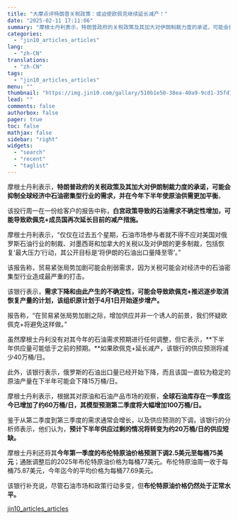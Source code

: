 ```yaml
---
title: "大摩点评特朗普关税政策：或迫使欧佩克继续延长减产！"
date: "2025-02-11 17:11:06"
summary: "摩根士丹利表示，特朗普政府的关税政策及其加大对伊朗制裁力度的承诺，可能会抑制全球经济中石油密集型行业..."
categories:
  - "jin10_articles_articles"
lang:
  - "zh-CN"
translations:
  - "zh-CN"
tags:
  - "jin10_articles_articles"
menu: ""
thumbnail: "https://img.jin10.com/gallary/510b1e50-38ea-40a9-9cd1-35fd1af29865.png/lite"
lead: ""
comments: false
authorbox: false
pager: true
toc: false
mathjax: false
sidebar: "right"
widgets:
  - "search"
  - "recent"
  - "taglist"
---
```


摩根士丹利表示，**特朗普政府的关税政策及其加大对伊朗制裁力度的承诺，可能会抑制全球经济中石油密集型行业的需求，并在今年下半年使原油供需更加平衡**。

该投行周一在一份给客户的报告中称，**白宫政策导致的石油需求不确定性增加，可能导致欧佩克+成员国再次延长目前的减产措施。**

摩根士丹利表示，“仅仅在过去五个星期，石油市场参与者就不得不应对美国对俄罗斯石油行业的制裁、对墨西哥和加拿大的关税以及对伊朗的更多制裁，包括恢复‘最大压力’行动，其公开目标是‘将伊朗的石油出口量降至零’。”

该报告称，贸易紧张局势加剧可能会削弱需求，因为关税可能会对经济中的石油密集型行业造成最严重的打击。

该银行表示，**需求下降和由此产生的不确定性，可能会导致欧佩克+推迟逐步取消恢复产量的计划，该组织原计划于4月1日开始逐步增产。**

报告称，“在贸易紧张局势加剧之际，增加供应并非一个诱人的前景，我们怀疑欧佩克+将避免这样做。”

虽然摩根士丹利没有对其今年的石油需求预期进行任何调整，但它表示，**下半年供应量可能低于之前的预期。**如果欧佩克+延长减产，该银行的供应预测将减少40万桶/日。

此外，该银行表示，俄罗斯的石油出口量已经开始下降，而且该国一直较为稳定的原油产量在下半年可能会下降15万桶/日。

摩根士丹利表示，根据其对原油和石油产品市场的观察，**全球石油库存在一季度迄今已增加了约60万桶/日，其模型预测第二季度将大幅增加100万桶/日。**

鉴于从第二季度到第三季度的需求通常会增长，以及供应预测的下调，该银行的分析师表示，他们认为，**预计下半年供应过剩的情况将转变为约20万桶/日的供应短缺。**

摩根士丹利还将其**今年第一季度的布伦特原油价格预测下调2.5美元至每桶75美元**；通胀调整后的2025年布伦特原油价格为每桶77美元。布伦特原油周一收于每桶75.87美元，今年迄今的平均价格为每桶77.69美元。

该银行补充说，尽管石油市场和政策行动多变，但**布伦特原油价格仍然处于正常水平。**

[jin10_articles_articles](https://xnews.jin10.com/details/162615)
